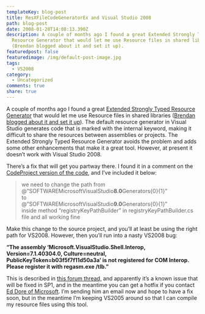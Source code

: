 ```yaml
---
templateKey: blog-post
title: ResXFileCodeGeneratorEx and Visual Studio 2008
path: blog-post
date: 2008-01-28T14:08:13.390Z
description: A couple of months ago I found a great Extended Strongly Typed
  Resource Generator that would let me use Resource files in shared libraries
  (Brendan blogged about it and set it up).
featuredpost: false
featuredimage: /img/default-post-image.jpg
tags:
  - VS2008
category:
  - Uncategorized
comments: true
share: true
---
```

<!--StartFragment-->

A couple of months ago I found a great [Extended Strongly Typed Resource Generator](http://dmytro.kryvko.googlepages.com/) that would let me use Resource files in shared libraries ([Brendan blogged about it and set it up](http://aspadvice.com/blogs/name/archive/2007/10/16/Public-Strongly-Typed-Resource-Generator.aspx)). The default resource generator in Visual Studio generates code that is marked with the internal keyword, making it difficult to share the resources between assemblies or projects. The Extended Strongly Typed Resource Generator avoids the problem and adds some other enhancements that make it a great tool. However, at present it doesn’t work with Visual Studio 2008.

There’s a fix that will get you partway there. I found it in a comment on the [CodeProject version of the code](http://www.codeproject.com/KB/dotnet/ResXFileCodeGeneratorEx.aspx), and I’ve included it below:

> we need to change the path from\
> @”SOFTWAREMicrosoftVisualStudio**8.0**Generators{0}{1}”\
> to\
> @”SOFTWAREMicrosoftVisualStudio**9.0**Generators{0}{1}”\
> inside method “registryKeyPathBuilder” in registryKeyPathBuilder.cs file and all working fine

Make this change to the source project, and you’ll at least be using the right path for VS2008. However, then you’ll run into a nasty VS2008 bug:

**“The assembly ‘Microsoft.VisualStudio.Shell.Interop, Version=7.1.40304.0, Culture=neutral, PublicKeyToken=b03f5f7f11d50a3a’ is not registered for COM Interop. Please register it with regasm.exe /tlb.”**

This is described in [this forum thread,](http://forums.microsoft.com/MSDN/ShowPost.aspx?PostID=2528155&SiteID=1) and apparently it’s a known issue that will be fixed in SP1, and in the meantime you can get a hotfix if you contact [Ed Dore of Microsoft](http://forums.microsoft.com/MSDN/User/Profile.aspx?UserID=973&SiteID=1). I’m sending him an email now and hope to have a fix soon, but in the meantime I’m keeping VS2005 around so that I can compile my resource files using this tool.

<!--EndFragment-->